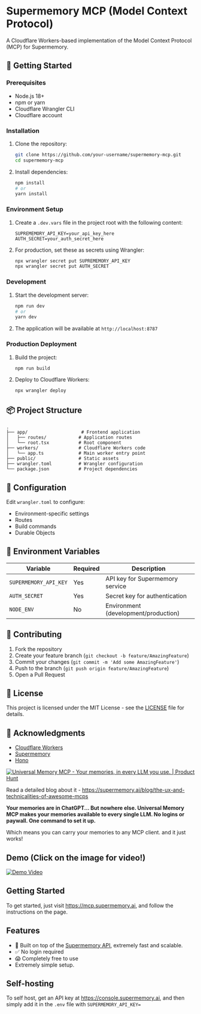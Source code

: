 # Supermemory MCP (Model Context Protocol)

A Cloudflare Workers-based implementation of the Model Context Protocol (MCP) for Supermemory.

## 🚀 Getting Started

### Prerequisites

- Node.js 18+
- npm or yarn
- Cloudflare Wrangler CLI
- Cloudflare account

### Installation

1. Clone the repository:
   ```bash
   git clone https://github.com/your-username/supermemory-mcp.git
   cd supermemory-mcp
   ```

2. Install dependencies:
   ```bash
   npm install
   # or
   yarn install
   ```

### Environment Setup

1. Create a `.dev.vars` file in the project root with the following content:
   ```
   SUPREMEMORY_API_KEY=your_api_key_here
   AUTH_SECRET=your_auth_secret_here
   ```

2. For production, set these as secrets using Wrangler:
   ```bash
   npx wrangler secret put SUPREMEMORY_API_KEY
   npx wrangler secret put AUTH_SECRET
   ```

### Development

1. Start the development server:
   ```bash
   npm run dev
   # or
   yarn dev
   ```

2. The application will be available at `http://localhost:8787`

### Production Deployment

1. Build the project:
   ```bash
   npm run build
   ```

2. Deploy to Cloudflare Workers:
   ```bash
   npx wrangler deploy
   ```

## 📦 Project Structure

```
.
├── app/                    # Frontend application
│   ├── routes/            # Application routes
│   └── root.tsx           # Root component
├── workers/               # Cloudflare Workers code
│   └── app.ts             # Main worker entry point
├── public/                # Static assets
├── wrangler.toml          # Wrangler configuration
└── package.json           # Project dependencies
```

## 🔧 Configuration

Edit `wrangler.toml` to configure:
- Environment-specific settings
- Routes
- Build commands
- Durable Objects

## 📝 Environment Variables

| Variable | Required | Description |
|----------|----------|-------------|
| `SUPERMEMORY_API_KEY` | Yes | API key for Supermemory service |
| `AUTH_SECRET` | Yes | Secret key for authentication |
| `NODE_ENV` | No | Environment (development/production) |

## 🤝 Contributing

1. Fork the repository
2. Create your feature branch (`git checkout -b feature/AmazingFeature`)
3. Commit your changes (`git commit -m 'Add some AmazingFeature'`)
4. Push to the branch (`git push origin feature/AmazingFeature`)
5. Open a Pull Request

## 📄 License

This project is licensed under the MIT License - see the [LICENSE](LICENSE) file for details.

## 🙏 Acknowledgments

- [Cloudflare Workers](https://workers.cloudflare.com/)
- [Supermemory](https://supermemory.ai/)
- [Hono](https://hono.dev/)

[![Universal Memory MCP - Your memories, in every LLM you use. | Product Hunt](https://api.producthunt.com/widgets/embed-image/v1/top-post-badge.svg?post_id=954861&theme=neutral&period=daily&t=1749339045428)](https://www.producthunt.com/products/supermemory?embed=true&utm_source=badge-top-post-badge&utm_medium=badge&utm_source=badge-universal-memory-mcp)

Read a detailed blog about it - https://supermemory.ai/blog/the-ux-and-technicalities-of-awesome-mcps 

**Your memories are in ChatGPT... But nowhere else. Universal Memory MCP makes your memories available to every single LLM. No logins or paywall. One command to set it up.**

Which means you can carry your memories to any MCP client. and it just works!

## Demo (Click on the image for video!)

[![Demo Video](./public/og-image.png)](https://youtu.be/ST6BR3vT5Xw)

## Getting Started

To get started, just visit https://mcp.supermemory.ai, and follow the instructions on the page.

## Features

- 🚀 Built on top of the [Supermemory API](https://supermemory.ai), extremely fast and scalable.
- ✅ No login required
- 😱 Completely free to use
- Extremely simple setup.

## Self-hosting

To self host, get an API key at https://console.supermemory.ai, and then simply add it in the `.env` file with `SUPERMEMORY_API_KEY=`
